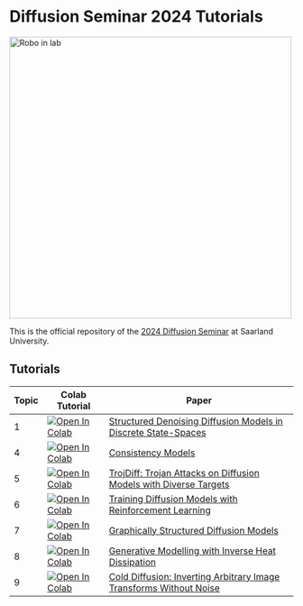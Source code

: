 # Diffusion Seminar 2024 Tutorials

<img src="https://mosi.uni-saarland.de/assets/img/robotlab.jpg" width="500" alt="Robo in lab">


This is the official repository of the [2024 Diffusion Seminar](https://mosi.uni-saarland.de/lectures/23_2_deep_diffusion/) at Saarland University.


## Tutorials

| Topic | Colab Tutorial | Paper |
| ------| -------------- | ----- |
| 1 | <a target="_blank" href="https://colab.research.google.com/github/gerritgr/DeepDiffusionSeminar2024/blob/main/Topic01_Final_Mohamed_StructuredDenoisingDiffusionModelsinDiscreteStateSpaces.ipynb"><img src="https://colab.research.google.com/assets/colab-badge.svg" alt="Open In Colab"/></a> | [Structured Denoising Diffusion Models in Discrete State-Spaces](https://arxiv.org/abs/2107.03006) |
| 4 | <a target="_blank" href="https://colab.research.google.com/github/gerritgr/DeepDiffusionSeminar2024/blob/main/Topic04_Final_Pogodzinski_ConsistencyModels/tutorial_notebook.ipynb"><img src="https://colab.research.google.com/assets/colab-badge.svg" alt="Open In Colab"/></a> | [Consistency Models](https://arxiv.org/abs/2303.01469) |
| 5 | <a target="_blank" href="https://colab.research.google.com/github/gerritgr/DeepDiffusionSeminar2024/blob/main/Topic05_Final_AkanshMaurya_TrojanDiff.ipynb"><img src="https://colab.research.google.com/assets/colab-badge.svg" alt="Open In Colab"/></a> | [TrojDiff: Trojan Attacks on Diffusion Models with Diverse Targets](https://openaccess.thecvf.com/content/CVPR2023/papers/Chen_TrojDiff_Trojan_Attacks_on_Diffusion_Models_With_Diverse_Targets_CVPR_2023_paper.pdf) |
| 6 | <a target="_blank" href="https://colab.research.google.com/github/gerritgr/DeepDiffusionSeminar2024/blob/main/Topic06_Final_Islamov_TrainingDiffusionModelsWithReinforcementLearning.ipynb"><img src="https://colab.research.google.com/assets/colab-badge.svg" alt="Open In Colab"/></a> | [Training Diffusion Models with Reinforcement Learning](https://arxiv.org/pdf/2305.13301.pdf) |
| 7 | <a target="_blank" href="https://colab.research.google.com/github/gerritgr/DeepDiffusionSeminar2024/blob/main/Topic07_Final_Esfandiari_GraphicallyStructuredDiffusionModels.ipynb"><img src="https://colab.research.google.com/assets/colab-badge.svg" alt="Open In Colab"/></a> | [Graphically Structured Diffusion Models](https://openreview.net/forum?id=7wJsa3Vgz7) |
| 8 | <a target="_blank" href="https://colab.research.google.com/github/gerritgr/DeepDiffusionSeminar2024/blob/main/Topic08_Final_Paul_GenerativeModellingWithInverseHeatDissipation.zip"><img src="https://colab.research.google.com/assets/colab-badge.svg" alt="Open In Colab"/></a> | [Generative Modelling with Inverse Heat Dissipation](https://openreview.net/forum?id=4PJUBT9f2Ol) |
| 9 | <a target="_blank" href="https://colab.research.google.com/github/gerritgr/DeepDiffusionSeminar2024/blob/main/Topic09_Monseej_ColdDiffusion-InvertingArbitraryImageTransformswithoutNoise_v2/Topic09_Monseej_ColdDiffusion-InvertingArbitraryImageTransformswithoutNoise_v2.ipynb"><img src="https://colab.research.google.com/assets/colab-badge.svg" alt="Open In Colab"/></a> | [Cold Diffusion: Inverting Arbitrary Image Transforms Without Noise](https://arxiv.org/abs/2208.09392) |
